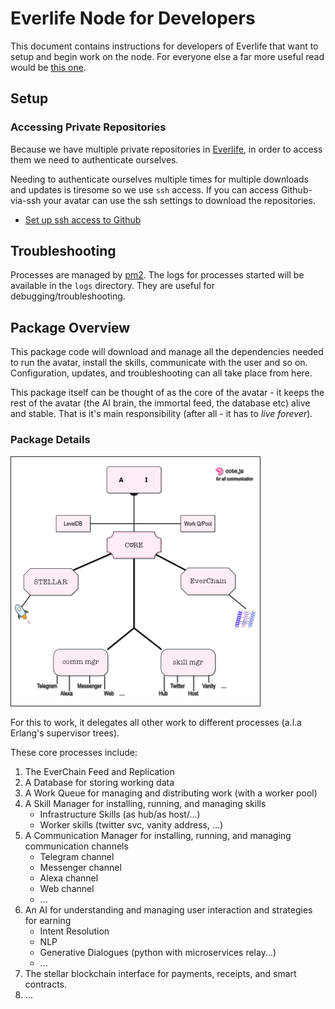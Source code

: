 # Everlife Node for Developers

This document contains instructions for developers of Everlife that want
to setup and begin work on the node. For everyone else a far more useful
read would be [this one](node.md).

## Setup

### Accessing Private Repositories
Because we have multiple private repositories in
[Everlife](https://github.com/everlifeai), in order to access them we
need to authenticate ourselves.

Needing to authenticate ourselves multiple times for multiple downloads
and updates is tiresome so we use `ssh` access. If you can access Github-via-ssh
your avatar can use the ssh settings to download the repositories.

- [Set up ssh access to Github](https://help.github.com/articles/connecting-to-github-with-ssh/)



## Troubleshooting
Processes are managed by [pm2](https://pm2.io/). The logs for processes
started will be available in the `logs` directory. They are useful for
debugging/troubleshooting.


## Package Overview

This package code will download and manage all the dependencies needed
to run the avatar, install the skills, communicate with the user and so
on.  Configuration, updates, and troubleshooting can all take place from
here.

This package itself can be thought of as the core of the avatar - it
keeps the rest of the avatar (the AI brain, the immortal feed, the
database etc) alive and stable. That is it's main responsibility (after
all - it has to *live forever*).



### Package Details

![Everlife Architecture](elife.png)

For this to work, it delegates all other work to different processes
(a.l.a Erlang's supervisor trees).

These core processes include:
1. The EverChain Feed and Replication
2. A Database for storing working data
3. A Work Queue for managing and distributing work (with a worker
pool)
4. A Skill Manager for installing, running, and managing skills
     - Infrastructure Skills (as hub/as host/...)
     - Worker skills (twitter svc, vanity address, ...)
5. A Communication Manager for installing, running, and managing
communication channels
   - Telegram channel
   - Messenger channel
   - Alexa channel
   - Web channel
   - ...
6. An AI for understanding and managing user interaction and
strategies for earning
   - Intent Resolution
   - NLP
   - Generative Dialogues (python with microservices relay...)
   - ...
7. The stellar blockchain interface for payments, receipts, and smart
contracts.
8. ...


